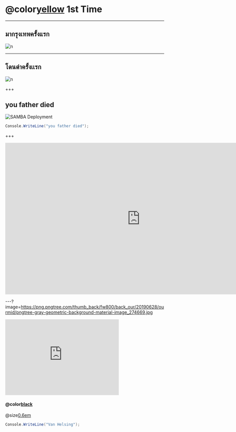 # @color[yellow](BKK) 1st Time #
---
## มากรุงเทพครั้งแรก

![n](https://sv1.picz.in.th/images/2019/12/03/itVhil.md.png)


---

## โดนด่าครั้งเเรก 

![n](https://sv1.picz.in.th/images/2019/12/03/itVlXf.md.png)

+++
## you father died

![SAMBA Deployment](https://f.ptcdn.info/683/004/000/1367335060-1362392742-o.gif)

```c# 
Console.WriteLine("you father died");
```

+++
<iframe width="853" height="480" src="https://www.youtube.com/embed/ve0WYVb-4po" frameborder="0" allow="accelerometer; autoplay; encrypted-media; gyroscope; picture-in-picture" allowfullscreen></iframe> 

---?image=https://png.pngtree.com/thumb_back/fw800/back_our/20190628/ourmid/pngtree-gray-geometric-background-material-image_274669.jpg

<iframe width="360" height="240" src="https://www.youtube.com/embed/WfSqZVGCCyw" frameborder="0" allow="accelerometer; autoplay; encrypted-media; gyroscope; picture-in-picture" allowfullscreen></iframe>

#### @color[black](เนื้อเรื่อง)

 @size[0.6em](@color[black](วันหนึ่งได้มี่คู่ชายหญิงเดินเข้าไปในปราสาทเพื่อล่าแวมไพร์แต่แวมไพร์ก็ไม่ได้โง่จนให้พวกนักล่าล่าได้ง่ายๆเลยทำการโจมตีพวกนักล่าจนใกล้ชนะแต่พวกนักล่ามีสกิลพระเอกนางเอกเลยสามารถเอาชนะแวมไพร์ได้))
```c#
Console.WriteLine("Van Helsing");
```
